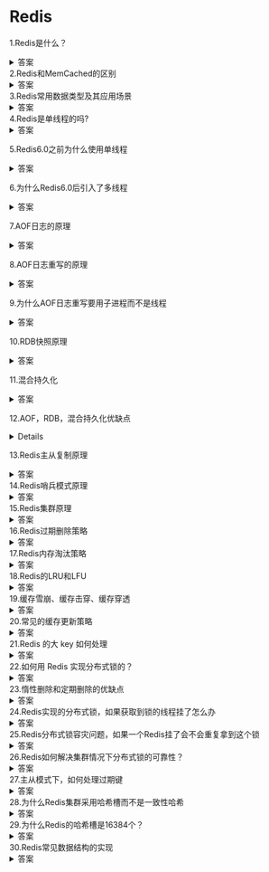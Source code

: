 # Redis

1.Redis是什么？
<details>
    <summary>答案</summary>
    <p>
    Redis是基于内存的数据库，读写操作都在内存中完成,因此读写速度特别快，常用于缓存，消息队列，
    </p>
</details>
2.Redis和MemCached的区别
<details>
    <summary>答案</summary>
    <p>
        1.Redis支持的数据类型跟丰富，如Hash,List,Set,ZSet等，而MemCached只支持字符串
    </p>
<p>
2.Redis支持数据的持久化，可以将内存中的数据存储在磁盘中，重启的时候可以再次加载使用，而MemCached不支持持久化，数据全部存储在内存中，一旦重启或挂掉后，数据就丢失了。
</p>
<p>
3.Redis支持原生的集群模式，MemCached没有原生的集群模式，需要依靠客户端来实现往集群中分片写入数据
</p>
<p>
4.Redis支持订阅，Lua脚本，事务等功能，而MemCached不支持
</p>
</details>
3.Redis常用数据类型及其应用场景
<details>
<summary>答案</summary>
<p>
1.String 用于缓存对象，计数器，分布式锁，共享Session
</p>
<p>
2.List 用于消息队列(但是需要自己实现全局唯一ID,不能以消费组的形式消费数据)
</p>
<p>
3.Set 用于共同好友，点赞等场景
</p>
<p>
4.ZSet 用于排行榜
</p>
<p>
5.BitMap 常用于签到，用户登陆状态判断
</p>
<p>
6.HyperLogLog 常用于大量数据的基数统计，例如网页浏览量统计
</p>
<p>
7.GEO 用于地理位置信息存储，例如滴滴叫车，附近的人
</p>
<p>
8.Stream 用于消息队列，支持消费组和自动生成全局唯一ID
</p>
</details>
4.Redis是单线程的吗?
<details>
<summary>答案</summary>
<p>我们常说的Redis是单线程的是指接收客户端请求，解析请求，进行数据读写操作，发送数据给客户端这个过程是由一个线程完成。但Redis并不是但线程的，它还为关闭文件，AOF刷盘，释放内存任务创建了后台线程</p>
</details>

5.Redis6.0之前为什么使用单线程
<details>
<summary>答案</summary>
<p>
单线程是无法利用多核CPU的，但是Redis仍然采用单线程模型，因为Redis是基于内存的，读写速度很快，所以性能瓶颈不在CPU，而在于内存和网络IO，并且使用单线程可以提高可维护性，多线程模型虽然在某些方面表现优秀，但是也导致了一些并发读写带来的问题，增加了系统的复杂度。
</p>
</details>

6.为什么Redis6.0后引入了多线程
<details>
<summary>答案</summary>
<p>
因为随着网络硬件的提升，Redis的性能瓶颈有时会出现在网络IO处理上，所以使用了多个IO线程来处理网络请求，但是对于命令的执行，仍然采用单线程来处理
</p>
</details>

7.AOF日志的原理
<details>
<summary>答案</summary>
<p>先执行写操作，再将日志写入AOF缓冲区（因为这样可以避免额外的检查开销，还不会阻塞当前的写操作），等到系统调用write时再写入内核缓冲区，然后由内核发起写操作，写入磁盘</p>
</details>

8.AOF日志重写的原理
<details>
<summary>答案</summary>
<p>
当AOF日志过大时，会触发AOF重写，Redis会开启一个子进程, 读取数据库中的所有键值对，然后每一个键值对用一条名录记录到新的AOF文件，AOF重写期间，主进程可以继续处理命令请求，主进程产生的AOF日志先写入AOF缓冲区，再写入AOF重写缓冲区。完成重写工作后，会向主进程发送一条命令，然后主进程会将AOF重写缓冲区的所有内容追加到新的AOF文件中，然后将新的AOF文件改名，覆盖旧的AOF文件
</p>
</details>

9.为什么AOF日志重写要用子进程而不是线程
<details>
<summary>答案</summary>
<p>因为如果使用线程，多线程之间会共享内存，修改共享内存数据时需要加锁，从而会降低性能。而使用子进程，父子进程共享数据，当内存发生修改时，会发生写时复制，而不需要加锁</p>
</details>


10.RDB快照原理
<details>
<summary>答案</summary>
<p>
Redis生成RDB快照有两种方式，一种是save，在主线程生成RDB文件，如果生成RDB文件时间过长就会阻塞主线程
一种是bgsave，会创建一个子进程来生成RDB文件，可以避免阻塞主线程。Redis的RDB快照是全量快照，每次执行快照会把内存中的所有数据都记录到磁盘中，所以频率不能太频繁
</p>
</details>

11.混合持久化
<details>
<summary>答案</summary>
<p>
开启混合持久化后，AOF重写时，子进程会将共享的AOF日志以RDB的形式写入到新的AOF文件中，重写完成后通知主进程，主进程将AOF重写缓冲区以AOF的形式追加到新的AOF文件，然后将新的AOF文件改名，覆盖旧的AOF文件
</p>
</details>

12.AOF，RDB，混合持久化优缺点
<details>
<p>
AOF的文件体积更大，性能较差，恢复速度较慢，但是AOF丢失的数据更少
RDB的文件体积跟小，性能较高，恢复速度较快，但是RDB丢失的数据更多
混合持久化有RDB的优点恢复速度快，也有AOF的优点丢失的数据少，同时也有其缺点，可读性跟差，兼容性更差
</p>
</details>

13.Redis主从复制原理
<details>
<summary>答案</summary>
<p>一开始，从节点向主节点建立连接，然后主节点生成RDB快照，将其发送给从节点，从节点清空自己的数据，然后载入RDB快照，在生成RDB快照的过程中，不会阻塞的主进程，期间的写操作命令记录在replication buffer内。在从节点加载RDB快照完成后，主节点将replication buffer中的数据发送给从节点</p>
<p>当从节点掉线重连后，主节点会采用增量复制的方式发送数据，首先会检查要发送的数据是否存在repl_backlog_buffer（在发送给从节点之前会先将命令写入这里）中，如果在则进行增量复制，否则进行全量复制</p>
</details>
14.Redis哨兵模式原理
<details>
<summary>答案</summary>
<p>哨兵一开始会监控主节点的状态，如果Ping不通主节点，则判定为主观下线，然后向其他哨兵发送命令，其他哨兵节点根据自身与主节点的网络状态，投出赞成或反对，如果赞成票数达到quorum值，则判定主节点为客观下线。然后通知其他哨兵，希望成为leader来进行主从切换，每个哨兵只有一次投票机会，如果得到半数以上的赞成票并且大于等于quorum值，则当选leader。开始主从切换，在从节点中选出一个节点将其转化为主节点（选取规则：先过滤掉网络不好的，然后优先级，复制下标，节点ID排序），然后通知其他从节点更换复制目标，将新主节点的信息发送给客户端，继续监视旧主节点，当他上线后设置为新节点的从节点。</p>
</details>
15.Redis集群原理
<details>
<summary>答案</summary>
<p>Redis集群将所有数据自动分成16384个哈希槽，将数据分散在不同的节点上。节点之间基于Gossip协议进行通信，通过主从复制和故障转移保证高可用</p>
</details>
16.Redis过期删除策略
<details>
<summary>答案</summary>
<p>Redis的过期删除策略由惰性删除和定期删除组成，惰性删除是指当访问到某个key时，判断是否过期，如果过期了就将其删除，否则不做处理。而定期删除是指每隔一段随机抽取20个key，将过期的key删除，如果定期删除执行时间超过了25ms，那么直接结束，否则判断过期key是否超过25%，超过则继续抽取</p>
</details>
17.Redis内存淘汰策略
<details>
<summary>答案</summary>
<p>1.随机淘汰设置了过期时间的key</p>
<p>2.优先淘汰更早过期的key</p>
<p>3.淘汰设置了过期时间中的，最久未使用的key</p>
<p>4.淘汰设置了过期时间中的，最少使用的key</p>
<p>5,随机淘汰key</p>
<p>6.淘汰最久未使用的key</p>
<p>7.淘汰最少使用的key</p>
</details>
18.Redis的LRU和LFU
<details>
<summary>答案</summary>
<p>Redis的LRU算法和传统的LRU算法不同，Redis通过添加最后访问时间的字段，然后需要淘汰数据时，通过随机采样，然后淘汰最久没用使用的那个</p>
<p>Redis的LFU算法记录和该key上次访问的时间戳和访问频次，每次访问时，首先会根据当前与上次访问时间的距离对访问频次进行衰减，然后按照一定概率增加访问频次的值。当需要淘汰数据时，随机抽取一些key，然后删除掉访问频次最低的key</p>
</details>
19.缓存雪崩、缓存击穿、缓存穿透
<details>
<summary>答案</summary>
<p>缓存雪崩是指大量缓存在同一时间过期，此时大量的请求直接访问数据库，从而导致数据库宕机。避免的方法是随机生成过期时间或者设置为不过期</p>
<p>缓存击穿是指热点数据过期，此时有大量的请求访问该热点数据，从而导致大量请求直接访问数据库，导致数据库宕机。避免的方法是将热点数据设置为不过期，由后台异步更新缓存或者在热点数据快过期时，提前通知后台线程更新缓存以及重新设置过期时间。或者在加互斥锁，保证同一时间只有一个线程请求缓存，其他线程等待或返回空值</p>
<p>缓存穿透是指大量请求即不在缓存又不在数据库中的数据，从而使得数据库宕机。避免的办法是对于在数据库中没查到的数据回种空值或默认值。或者使用布隆过滤器快速判断数据是否存在，来减少对数据库的查询。</p>
</details>
20.常见的缓存更新策略
<details>
<summary>答案</summary>
<p>1.旁路缓存。在更新数据时，先修改数据库，再删除缓存。在查询数据时，先查询缓存，再查询数据库，再将数据写回缓存</p>
<p>2.写穿/读穿。在更新数据时，如果存在缓存，则修改缓存，由缓存组件将数据同步更新到数据库，否则直接修改数据库。在查询数据时，如果存在缓存则直接返回，否则由缓存组件从数据库查询数据，并写入缓存，然后返回</p>
<p>3.写回。在更新数据时，只更新缓存，同时将缓存数据设置为脏，然后返回。异步的将缓存中的数据更新到数据库</p>
</details>
21.Redis 的大 key 如何处理
<details> 
<summary>答案</summary>
<p>1.分批次删除，对于一个大key，每次只删除key对应的部分数据</p>
<p>2.异步删除，使用unlink命令异步删除</p> 
</details>
22.如何用 Redis 实现分布式锁的？
<details>
<summary>答案</summary>
<p>通过Redis的SetNX实现，如果不存在则插入成功，如果存在，则插入失败，很适合分布式锁的加锁和解锁</p>
</details>
23.惰性删除和定期删除的优缺点
<details>
<summary>答案</summary>
<p>惰性删除不会占用太多的系统资源对CPU友好，但是会导致过期key长期占用内存得不到释放，造成一定的空间浪费。</p>
<p>定期删除的优点是能够减少对系统资源的占用的同时还能够减少对内存空间的无效占用,但是效果不如定时删除好</p>
</details>
24.Redis实现的分布式锁，如果获取到锁的线程挂了怎么办
<details>
<summary>答案</summary>
<p>设置锁的超时时间即可</p>
</details>
25.Redis分布式锁容灾问题，如果一个Redis挂了会不会重复拿到这个锁
<details>
<summary>答案</summary>
<p>存在这种可能，如果采用的是主从或者哨兵模式的话，在主节点申请到锁后，主节点挂了，加锁信息还没来得及同步到从节点，是可以重复加锁的</p>
</details>
26.Redis如何解决集群情况下分布式锁的可靠性？
<details>
<summary>答案</summary>
<p>
使用Redlock，客户端向多个独立的Redis加锁，如果能够和半数以上的节点成功的完成操作，则认为加锁成功
</p>
</details>
27.主从模式下，如何处理过期键
<details>
<summary>答案</summary>
<p>从节点不会让key过期，主节点发现key过期后，会发送删除命令给从节点</p>
</details>
28.为什么Redis集群采用哈希槽而不是一致性哈希
<details>
<summary>答案</summary>
<p>1.一致性哈希增删节点时，会导致部分数据无法命中，并且导致下一个节点的压力增大，造成缓存雪崩，
2.哈希槽的数据分布比一致性哈希更加均匀
3.哈希槽增删节点更加便捷，只需要将原有的数据移动到其他节点即可</p>

</details>
29.为什么Redis的哈希槽是16384个？
<details>
<summary>答案</summary>
<p>因为如何有更多的槽位会导致心跳包更大，浪费带宽。主节点的配置信息的哈希槽是通过bitmap记录的，如果哈希槽越少，压缩率更高</p>
</details>
30.Redis常见数据结构的实现
<details>
<summary>答案</summary>
<p>1.String redis的字符串是通过int和sds实现的，sds不仅可以保存文本数据，还可以保存二进制数据。并且获取字符串长度的复杂度是O（1），因为sds存储了字符串的长度，并且sds是安全的，拼接字符串不会造成缓冲区溢出</p>
<p>2.List 因为压缩列表是连续存储的，发生修改时，导致联动更新，而双向链表的空间开销太大。所以将二者相结合 redis的list通过quicklist实现，quick本质上是个双向链表，里面存储的是压缩列表，结合了压缩列表和双向链表的优点，有效节省存储空间的同时有较高的效率。</p>
<p>3.hash redis的hash在元素个数少于512并且所有值小于64字节时，基于listpack实现，listpack沿用了ziplist的紧凑布局，通过不存在上一个元素的长度避免了连锁更新的问题，通过encoding记录了元素的数据类型和长度，通过element-tot-len记录encoding和data的长度，从而支持方向遍历，否则会采用哈希表，哈希表底层存储了两个字典，一个用于扩容,会在必要的时候进行扩容和缩容，rehash</p>
<p>4.set redis的set，在元素类型都是int并且元素个数不超过512的时候，会采用整数集合，整数集合的底层是一个有序数组。否则采用哈希表</p>
<p>5.zset zset在元素个数小于128并且每个元素的值都小于64字节时，采用listpack，否则采用跳表。跳表是一个有序数据结构，它通过在每个节点维护多个指向其他节点指针，从而达到快速访问节点的目的</p>
</details>